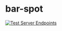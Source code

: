 # bar-spot
[![Test Server Endpoints](https://github.com/Bar-Spot-Capstone/bar-spot/actions/workflows/server-test.yml/badge.svg)](https://github.com/Bar-Spot-Capstone/bar-spot/actions/workflows/server-test.yml)

